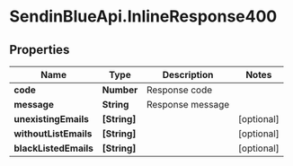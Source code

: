 # SendinBlueApi.InlineResponse400

## Properties
Name | Type | Description | Notes
------------ | ------------- | ------------- | -------------
**code** | **Number** | Response code | 
**message** | **String** | Response message | 
**unexistingEmails** | **[String]** |  | [optional] 
**withoutListEmails** | **[String]** |  | [optional] 
**blackListedEmails** | **[String]** |  | [optional] 


